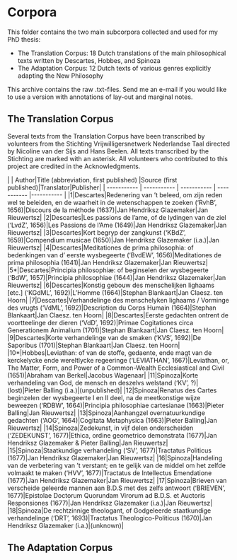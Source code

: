# Corpora
This folder contains the two main subcorpora collected and used for my PhD thesis: 
+ The Translation Corpus: 18 Dutch translations of the main philosophical texts written by Descartes, Hobbes, and Spinoza
+ The Adaptation Corpus: 12 Dutch texts of various genres explicitly adapting the New Philosophy

This archive contains the raw .txt-files. Send me an e-mail if you would like to use a version with annotations of lay-out and marginal notes. 

## The Translation Corpus
Several texts from the Translation Corpus have been transcribed by volunteers from the Stichting Vrijwilligersnetwerk Nederlandse Taal directed by Nicoline van der Sijs and Hans Beelen. All texts transcribed by the Stichting are marked with an asterisk. All volunteers who contributed to this project are credited in the Acknowledgments.

|       | Author|Title (abbreviation, first published) |Source (first published)|Translator|Publisher|
| ----------- | ----------- | ----------- | ----------- |----------- |
|1|Descartes|Redenering van ’t beleed, om zijn reden wel te beleiden, en de waarheit in de wetenschappen te zoeken (‘RvhB’, 1656)|Discours de la méthode (1637)|Jan Hendriksz Glazemaker|Jan Rieuwertsz|
|2|Descartes|Les passions de l’ame, of de lydingen van de ziel (‘LvdZ’, 1656)|Les Passions de l’Ame (1649)|Jan Hendriksz Glazemaker|Jan Rieuwertsz|
|3|Descartes|Kort begryp der zangkunst (‘KBdZ’, 1659)|Compendium musicae (1650)|Jan Hendriksz Glazemaker (i.a.)|Jan Rieuwertsz|
|4|Descartes|Meditationes de prima philosophia: of bedenkingen van d’ eerste wysbegeerte (‘BvdEW’, 1656)|Meditationes de prima philosophia (1641)|Jan Hendriksz Glazemaker|Jan Rieuwertsz|
|5*|Descartes|Principia philosophiæ: of beginselen der wysbegeerte (‘BdW’, 1657)|Principia philosophiae (1644)|Jan Hendriksz Glazemaker|Jan Rieuwertsz|
|6|Descartes|Konstig gebouw des menschelijken lighaams [etc.] (‘KGdML’, 1692)|L’Homme (1664)|Stephan Blankaart|Jan Claesz. ten Hoorn|
|7|Descartes|Verhandelinge des menschelyken lighaams / Vorminge des vrugts (‘VdML’, 1692)|Description du Corps Humain (1664)|Stephan Blankaart|Jan Claesz. ten Hoorn|
|8|Descartes|Eerste gedachten ontrent de voortteelinge der dieren (‘VdD’, 1692)|Primae Cogitationes circa Generationem Animalium (1701)|Stephan Blankaart|Jan Claesz. ten Hoorn|
|9|Descartes|Korte verhandelinge van de smaken (‘KVS’, 1692)|De Saporibus (1701)|Stephan Blankaart|Jan Claesz. ten Hoorn|
|10*|Hobbes|Leviathan: of van de stoffe, gedaente, ende magt van de kerckelycke ende wereltlycke regeeringe (‘LEVIATHAN’, 1667)|Leviathan, or, The Matter, Form, and Power of a Common-Wealth Ecclesiastical and Civil (1651)|Abraham van Berkel|Jacobus Wagenaar|
|11|Spinoza|Korte verhandeling van God, de mensch en deszelvs welstand (‘KV’, ?)|(lost)|Pieter Balling (i.a.)|(unpublished)|
|12|Spinoza|Renatus des Cartes beginzelen der wysbegeerte I en II deel, na de meetkonstige wijze beweezen (‘RDBW’, 1664)|Principia philosophiae cartesianae (1663)|Pieter Balling|Jan Rieuwertsz|
|13|Spinoza|Aanhangzel overnatuurkundige gedachten (‘AOG’, 1664)|Cogitata Metaphysica (1663)|Pieter Balling|Jan Rieuwertsz|
|14|Spinoza|Zedekunst, in vijf delen onderscheiden (‘ZEDEKUNST’, 1677)|Ethica, ordine geometrico demonstrata (1677)|Jan Hendriksz Glazemaker & Pieter Balling|Jan Rieuwertsz|
|15|Spinoza|Staatkundige verhandeling (‘SV’, 1677)|Tractatus Politicus (1677)|Jan Hendriksz Glazemaker|Jan Rieuwertsz|
|16|Spinoza|Handeling van de verbetering van ’t verstant; en te gelijk van de middel om het zelfde volmaakt te maken (‘HVV’, 1677)|Tractatus de Intellectus Emendatione (1677)|Jan Hendriksz Glazemaker|Jan Rieuwertsz|
|17|Spinoza|Brieven van verscheide geleerde mannen aan B.D.S met des zelfs antwoort (‘BRIEVEN’, 1677)|Epistolae Doctorum Quorundam Virorum ad B.D.S. et Auctoris Responsiones (1677)|Jan Hendriksz Glazemaker (i.a.)|Jan Rieuwertsz|
|18|Spinoza|De rechtzinnige theologant, of Godgeleerde staatkundige verhandelinge (‘DRT’, 1693)|Tractatus Theologico-Politicus (1670)|Jan Hendriksz Glazemaker (i.a.)|(unknown)|


## The Adaptation Corpus
